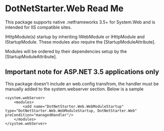 # DotNetStarter.Web Read Me

This package supports native .netframeworks 3.5+ for System.Web and is intended for IIS compatible sites.

IHttpModule(s) startup by inheriting IWebModule or IHttpModule and IStartupModule. These modules also require the [StartupModuleAttribute].

Modules will be ordered by their dependencies setup by the [StartupModuleAttribute].

## Important note for ASP.NET 3.5 applications only

This package doesn't include an web.config transfrom, the handler must be manually added to the system.webserver section. Below is a sample
```
<system.webServer>
    <modules>
        <add name="DotNetStarter.Web.WebModuleStartup" type="DotNetStarter.Web.WebModuleStartup, DotNetStarter.Web" preCondition="managedHandler"/>
	</modules>
</system.webServer>
```